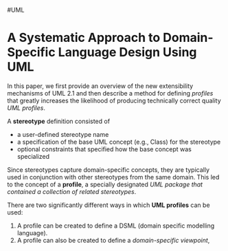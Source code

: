 #UML 

#  A Systematic Approach to Domain-Specific Language Design Using UML


In this paper, we first provide an overview of the new extensibility mechanisms of UML 2.1 and then describe a method for defining _profiles_ that greatly increases the likelihood of producing technically correct quality _UML profiles_.

A **stereotype** definition consisted of 
  - a user-defined stereotype name
  - a specification of the base UML concept (e.g., Class) for the stereotype
  -  optional constraints that specified how the base concept was specialized

Since stereotypes capture domain-specific concepts, they are typically used in conjunction with other stereotypes from the same domain. 
This led to the concept of a **profile**, a specially designated _UML package that contained a collection of related stereotypes_.

There are two significantly different ways in which **UML profiles** can be used:
1. A profile can be created to define a DSML (domain specific modelling language).
2. A profile can also be created to define a _domain-specific viewpoint_, 